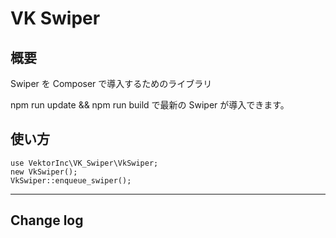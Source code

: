 # VK Swiper

## 概要

Swiper を Composer で導入するためのライブラリ

npm run update && npm run build で最新の Swiper が導入できます。


## 使い方

```
use VektorInc\VK_Swiper\VkSwiper;
new VkSwiper();
VkSwiper::enqueue_swiper();
```

---

## Change log
